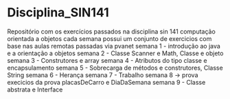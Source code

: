 # Disciplina_SIN141
Repositório com os exercícios passados na disciplina sin 141 computação orientada a objetos
cada semana possui um conjunto de exercicios com base nas aulas remotas passadas via pvanet
semana 1 - introdução ao java e a orientação a objetos
semana 2 - Classe Scanner e Math, Classe e objeto
semana 3 - Construtores e array
semana 4 - Atributos do tipo classe e encapsulamento
semana 5 - Sobrecarga de métodos e construtores, Classe String
semana 6 - Herança
semana 7 - Trabalho
semana 8 -> prova execicios da prova placasDeCarro e DiaDaSemana
semana 9 - Classe abstrata e Interface